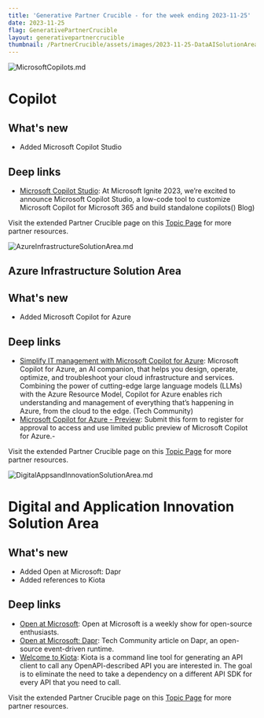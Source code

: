 ```yaml
---
title: 'Generative Partner Crucible - for the week ending 2023-11-25'
date: 2023-11-25
flag: GenerativePartnerCrucible
layout: generativepartnercrucible
thumbnail: /PartnerCrucible/assets/images/2023-11-25-DataAISolutionArea-AzureOpenAI.md-image.png
---
```


![ MicrosoftCopilots.md ]( /PartnerCrucible/assets/images/2023-11-25-DataAISolutionArea-AzureOpenAI.md-image.png )

# Copilot

## What's new

- Added Microsoft Copilot Studio 

## Deep links

- [Microsoft Copilot Studio](https://aka.ms/MCSBlog): At Microsoft Ignite 2023, we’re excited to announce Microsoft Copilot Studio, a low-code tool to customize Microsoft Copilot for Microsoft 365 and build standalone copilots() Blog)


Visit the extended Partner Crucible page on this [Topic Page](https://lagimik.github.io/PartnerCrucible/MicrosoftCopilots) for more partner resources.


![ AzureInfrastructureSolutionArea.md ]( /PartnerCrucible/assets/images/2023-11-25-AzureInfrastructureSolutionArea.md-image.png )


## Azure Infrastructure Solution Area

## What's new

- Added Microsoft Copilot for Azure

 
## Deep links

- [Simplify IT management with Microsoft Copilot for Azure](https://techcommunity.microsoft.com/t5/azure-infrastructure-blog/simplify-it-management-with-microsoft-copilot-for-azure-save/ba-p/3981106): Microsoft Copilot for Azure, an AI companion, that helps you design, operate, optimize, and troubleshoot your cloud infrastructure and services. Combining the power of cutting-edge large language models (LLMs) with the Azure Resource Model, Copilot for Azure enables rich understanding and management of everything that’s happening in Azure, from the cloud to the edge. (Tech Community)
- [Microsoft Copilot for Azure - Preview](https://aka.ms/MSCopilotforAzurePreviewRequest): Submit this form to register for approval to access and use limited public preview of Microsoft Copilot for Azure.- 

Visit the extended Partner Crucible page on this [Topic Page](https://lagimik.github.io/PartnerCrucible/AzureInfrastructureSolutionArea) for more partner resources.


![ DigitalAppsandInnovationSolutionArea.md ]( /PartnerCrucible/assets/images/2023-11-25-DigitalAppsandInnovationSolutionArea.md-image.png )

# Digital and Application Innovation Solution Area

## What's new
- Added Open at Microsoft: Dapr
- Added references to Kiota
  
## Deep links
 
- [Open at Microsoft](https://learn.microsoft.com/en-ca/shows/open-at-microsoft/): Open at Microsoft is a weekly show for open-source enthusiasts.
- [Open at Microsoft: Dapr](https://techcommunity.microsoft.com/t5/azure-developer-community-blog/open-at-microsoft-dapr/ba-p/3857064): Tech Community article on Dapr, an open-source event-driven runtime.
- [Welcome to Kiota](https://learn.microsoft.com/en-us/openapi/kiota/overview): Kiota is a command line tool for generating an API client to call any OpenAPI-described API you are interested in. The goal is to eliminate the need to take a dependency on a different API SDK for every API that you need to call.

Visit the extended Partner Crucible page on this [Topic Page](https://lagimik.github.io/PartnerCrucible/DigitalAppsandInnovationSolutionArea) for more partner resources.


